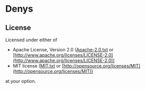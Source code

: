 <!--
SPDX-FileCopyrightText: (C) 2024 90degs2infty
SPDX-FileContributor: 90degs2infty <90degs2infty@posteo.org>

SPDX-License-Identifier: Apache-2.0
SPDX-License-Identifier: MIT
-->

# Denys

## License

Licensed under either of

- Apache License, Version 2.0 ([Apache-2.0.txt](./LICENSES/Apache-2.0.txt) or [http://www.apache.org/licenses/LICENSE-2.0](http://www.apache.org/licenses/LICENSE-2.0))
- MIT license ([MIT.txt](./LICENSES/MIT.txt) or [http://opensource.org/licenses/MIT](http://opensource.org/licenses/MIT))

at your option.
